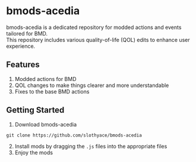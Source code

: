 # bmods-acedia
bmods-acedia is a dedicated repository for modded actions and events tailored for BMD.<br>
This repository includes various quality-of-life (QOL) edits to enhance user experience.

## Features
1. Modded actions for BMD
2. QOL changes to make things clearer and more understandable
3. Fixes to the base BMD actions

## Getting Started
1. Download bmods-acedia
```
git clone https://github.com/slothyace/bmods-acedia
```

2. Install mods by dragging the `.js` files into the appropriate files
3. Enjoy the mods

